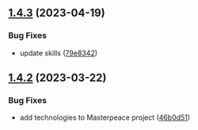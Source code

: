 ## [1.4.3](https://github.com/yuliankarapetkov/personal-website/compare/v1.4.2...v1.4.3) (2023-04-19)


### Bug Fixes

* update skills ([79e8342](https://github.com/yuliankarapetkov/personal-website/commit/79e8342e277d351a8953dc163324229fabacb069))

## [1.4.2](https://github.com/yuliankarapetkov/personal-website/compare/v1.4.1...v1.4.2) (2023-03-22)


### Bug Fixes

* add technologies to Masterpeace project ([46b0d51](https://github.com/yuliankarapetkov/personal-website/commit/46b0d51795e29a90cb2cdc4d45b3262760d939dc))
